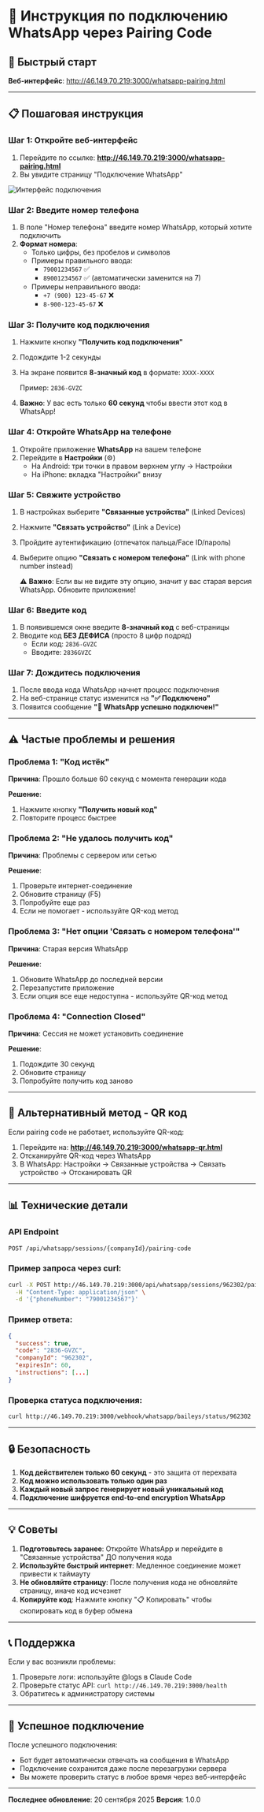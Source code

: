 # 📱 Инструкция по подключению WhatsApp через Pairing Code

## 🎯 Быстрый старт

**Веб-интерфейс**: http://46.149.70.219:3000/whatsapp-pairing.html

---

## 📋 Пошаговая инструкция

### Шаг 1: Откройте веб-интерфейс

1. Перейдите по ссылке: **http://46.149.70.219:3000/whatsapp-pairing.html**
2. Вы увидите страницу "Подключение WhatsApp"

![Интерфейс подключения](https://via.placeholder.com/500x300/667eea/ffffff?text=WhatsApp+Pairing+Interface)

### Шаг 2: Введите номер телефона

1. В поле "Номер телефона" введите номер WhatsApp, который хотите подключить
2. **Формат номера**:
   - Только цифры, без пробелов и символов
   - Примеры правильного ввода:
     - `79001234567` ✅
     - `89001234567` ✅ (автоматически заменится на 7)
   - Примеры неправильного ввода:
     - `+7 (900) 123-45-67` ❌
     - `8-900-123-45-67` ❌

### Шаг 3: Получите код подключения

1. Нажмите кнопку **"Получить код подключения"**
2. Подождите 1-2 секунды
3. На экране появится **8-значный код** в формате: `XXXX-XXXX`

   Пример: `2836-GVZC`

4. **Важно**: У вас есть только **60 секунд** чтобы ввести этот код в WhatsApp!

### Шаг 4: Откройте WhatsApp на телефоне

1. Откройте приложение **WhatsApp** на вашем телефоне
2. Перейдите в **Настройки** (⚙️)
   - На Android: три точки в правом верхнем углу → Настройки
   - На iPhone: вкладка "Настройки" внизу

### Шаг 5: Свяжите устройство

1. В настройках выберите **"Связанные устройства"** (Linked Devices)
2. Нажмите **"Связать устройство"** (Link a Device)
3. Пройдите аутентификацию (отпечаток пальца/Face ID/пароль)
4. Выберите опцию **"Связать с номером телефона"** (Link with phone number instead)

   ⚠️ **Важно**: Если вы не видите эту опцию, значит у вас старая версия WhatsApp. Обновите приложение!

### Шаг 6: Введите код

1. В появившемся окне введите **8-значный код** с веб-страницы
2. Вводите код **БЕЗ ДЕФИСА** (просто 8 цифр подряд)
   - Если код: `2836-GVZC`
   - Вводите: `2836GVZC`

### Шаг 7: Дождитесь подключения

1. После ввода кода WhatsApp начнет процесс подключения
2. На веб-странице статус изменится на **"✅ Подключено"**
3. Появится сообщение **"🎉 WhatsApp успешно подключен!"**

---

## ⚠️ Частые проблемы и решения

### Проблема 1: "Код истёк"
**Причина**: Прошло больше 60 секунд с момента генерации кода

**Решение**:
1. Нажмите кнопку **"Получить новый код"**
2. Повторите процесс быстрее

### Проблема 2: "Не удалось получить код"
**Причина**: Проблемы с сервером или сетью

**Решение**:
1. Проверьте интернет-соединение
2. Обновите страницу (F5)
3. Попробуйте еще раз
4. Если не помогает - используйте QR-код метод

### Проблема 3: "Нет опции 'Связать с номером телефона'"
**Причина**: Старая версия WhatsApp

**Решение**:
1. Обновите WhatsApp до последней версии
2. Перезапустите приложение
3. Если опция все еще недоступна - используйте QR-код метод

### Проблема 4: "Connection Closed"
**Причина**: Сессия не может установить соединение

**Решение**:
1. Подождите 30 секунд
2. Обновите страницу
3. Попробуйте получить код заново

---

## 🔄 Альтернативный метод - QR код

Если pairing code не работает, используйте QR-код:

1. Перейдите на: **http://46.149.70.219:3000/whatsapp-qr.html**
2. Отсканируйте QR-код через WhatsApp
3. В WhatsApp: Настройки → Связанные устройства → Связать устройство → Отсканировать QR

---

## 📊 Технические детали

### API Endpoint
```bash
POST /api/whatsapp/sessions/{companyId}/pairing-code
```

### Пример запроса через curl:
```bash
curl -X POST http://46.149.70.219:3000/api/whatsapp/sessions/962302/pairing-code \
  -H "Content-Type: application/json" \
  -d '{"phoneNumber": "79001234567"}'
```

### Пример ответа:
```json
{
  "success": true,
  "code": "2836-GVZC",
  "companyId": "962302",
  "expiresIn": 60,
  "instructions": [...]
}
```

### Проверка статуса подключения:
```bash
curl http://46.149.70.219:3000/webhook/whatsapp/baileys/status/962302
```

---

## 🔒 Безопасность

1. **Код действителен только 60 секунд** - это защита от перехвата
2. **Код можно использовать только один раз**
3. **Каждый новый запрос генерирует новый уникальный код**
4. **Подключение шифруется end-to-end encryption WhatsApp**

---

## 💡 Советы

1. **Подготовьтесь заранее**: Откройте WhatsApp и перейдите в "Связанные устройства" ДО получения кода
2. **Используйте быстрый интернет**: Медленное соединение может привести к таймауту
3. **Не обновляйте страницу**: После получения кода не обновляйте страницу, иначе код исчезнет
4. **Копируйте код**: Нажмите кнопку "📋 Копировать" чтобы скопировать код в буфер обмена

---

## 📞 Поддержка

Если у вас возникли проблемы:
1. Проверьте логи: используйте @logs в Claude Code
2. Проверьте статус API: `curl http://46.149.70.219:3000/health`
3. Обратитесь к администратору системы

---

## 🎉 Успешное подключение

После успешного подключения:
- Бот будет автоматически отвечать на сообщения в WhatsApp
- Подключение сохранится даже после перезагрузки сервера
- Вы можете проверить статус в любое время через веб-интерфейс

---

**Последнее обновление**: 20 сентября 2025
**Версия**: 1.0.0